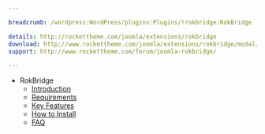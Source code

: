 ```yaml
---

breadcrumb: /wordpress:WordPress/plugins:Plugins/!rokbridge:RokBridge

details: http://rockettheme.com/joomla/extensions/rokbridge
download: http://www.rockettheme.com/joomla/extensions/rokbridge/modal/downloads
support: http://www.rockettheme.com/forum/joomla-rokbridge/

---
```


* RokBridge
    * [Introduction]()
    * [Requirements](INDEX.md#requirements)
    * [Key Features](INDEX.md#key-features)
    * [How to Install](INDEX.md#how-to-install)
    * [FAQ](faq.md)